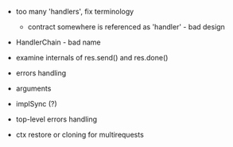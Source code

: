 * too many 'handlers', fix terminology
	* contract somewhere is referenced as 'handler' - bad design
* HandlerChain - bad name


* examine internals of res.send() and res.done()
* errors handling
* arguments
* implSync (?)
* top-level errors handling

* ctx restore or cloning for multirequests
